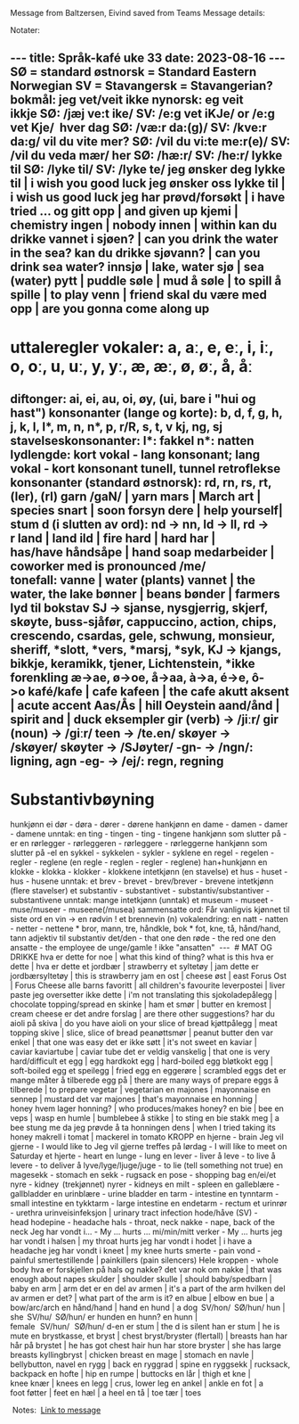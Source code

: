 Message from Baltzersen, Eivind saved from Teams
Message details:


Notater: 

--- title: Språk-kafé uke 33 date: 2023-08-16 ---
SØ = standard østnorsk = Standard Eastern Norwegian SV = Stavangersk = Stavangerian?
bokmål: jeg vet/veit ikke nynorsk: eg veit ikkje SØ: /jæj ve:t ike/ SV: /e:g vet iKJe/ or /e:g vet Kje/
 hver dag SØ: /væ:r da:(g)/ SV: /kve:r da:g/
vil du vite mer? SØ: /vil du vi:te me:r(e)/ SV: /vil du veda mær/
her SØ: /hæ:r/ SV: /he:r/
lykke til SØ: /lyke til/ SV: /lyke te/
jeg ønsker deg lykke til | i wish you good luck jeg ønsker oss lykke til | i wish us good luck
jeg har prøvd/forsøkt | i have tried ... og gitt opp | and given up
kjemi | chemistry ingen | nobody innen | within
kan du drikke vannet i sjøen? | can you drink the water in the sea? kan du drikke sjøvann? | can you drink sea water?
innsjø | lake, water sjø | sea (water) pytt | puddle søle | mud å søle | to spill å spille | to play venn | friend
skal du være med opp | are you gonna come along up
---
# uttaleregler vokaler: a, aː, e, eː, i, iː, o, oː, u, uː, y, yː, æ, æː, ø, øː, å, åː
diftonger: ai, ei, au, oi, øy, (ui, bare i "hui og hast")
konsonanter (lange og korte): b, d, f, g, h, j, k, l, l*, m, n, n*, p, r/R, s, t, v kj, ng, sj
stavelseskonsonanter: l*: fakkel n*: natten
lydlengde: kort vokal - lang konsonant; lang vokal - kort konsonant tunell, tunnel
retroflekse konsonanter (standard østnorsk): rd, rn, rs, rt, (ler), (rl) garn /gaN/ | yarn mars | March art | species snart | soon forsyn dere | help yourself|
stum d (i slutten av ord): nd -> nn, ld -> ll, rd -> r land | land ild | fire hard | hard har | has/have håndsåpe | hand soap medarbeider | coworker med is pronounced /me/
tonefall: vanne | water (plants) vannet | the water, the lake bønner | beans bønder | farmers
lyd til bokstav SJ -> sjanse, nysgjerrig, skjerf, skøyte, buss-sjåfør, cappuccino, action, chips, crescendo, csardas, gele, schwung, monsieur, sheriff, *slott, *vers, *marsj, *syk, KJ -> kjangs, bikkje, keramikk, tjener, Lichtenstein, *ikke
forenkling æ->ae, ø->oe, å->aa, à->a, é->e, ô->o kafé/kafe | cafe kafeen | the cafe akutt aksent | acute accent Aas/Ås | hill Oeystein aand/ånd | spirit and | duck
eksempler gir (verb) -> /jiːr/ gir (noun) -> /giːr/ teen -> /te.en/ skøyer -> /skøyer/ skøyter -> /SJøyter/ -gn- -> /ngn/: ligning, agn -eg- -> /ej/: regn, regning
---
# Substantivbøyning
hunkjønn ei dør - døra - dører - dørene
hankjønn en dame - damen - damer - damene unntak: en ting - tingen - ting - tingene
hankjønn som slutter på -er en rørlegger - rørleggeren - rørleggere - rørleggerne
hankjønn som slutter på -el en sykkel - sykkelen - sykler - syklene en regel - regelen - regler - reglene (en regle - reglen - regler - reglene)
han+hunkjønn en klokke - klokka - klokker - klokkene
intetkjønn (en stavelse) et hus - huset - hus - husene unntak: et brev - brevet - brev/brever - brevene
intetkjønn (flere stavelser) et substantiv - substantivet - substantiv/substantiver - substantivene unntak: mange
intetkjønn (unntak) et museum - museet - muse/museer - museene(/musea)
sammensatte ord: Får vanligvis kjønnet til siste ord en vin -> en rødvin ! et brennevin (n)
vokalendring: en natt - natten - netter - nettene * bror, mann, tre, håndkle, bok * fot, kne, tå, hånd/hand, tann
adjektiv til substantiv det/den - that one den røde - the red one den ansatte - the employee de unge/gamle ! ikke "ansatten"
 ---
 # MAT OG DRIKKE
hva er dette for noe | what this kind of thing? what is this hva er dette | hva er dette et jordbær | strawberry et syltetøy | jam dette er jordbærsyltetøy | this is strawberry jam en ost | cheese øst | east Forus Ost | Forus Cheese alle barns favoritt | all children's favourite leverpostei | liver paste jeg oversetter ikke dette | i'm not translating this sjokoladepålegg | chocolate topping/spread en skinke | ham et smør | butter en kremost | cream cheese er det andre forslag | are there other suggestions? har du aioli på skiva | do you have aioli on your slice of bread kjøttpålegg | meat topping skive | slice, slice of bread peanøttsmør | peanut butter den var enkel | that one was easy det er ikke søtt | it's not sweet en kaviar | caviar kaviartube | caviar tube det er veldig vanskelig | that one is very hard/difficult et egg | egg hardkokt egg | hard-boiled egg bløtkokt egg | soft-boiled egg et speilegg | fried egg en eggerøre | scrambled eggs det er mange måter å tilberede egg på | there are many ways of prepare eggs å tilberede | to prepare vegetar | vegetarian en majones | mayonnaise en sennep | mustard det var majones | that's mayonnaise en honning | honey hvem lager honning? | who produces/makes honey? en bie | bee en veps | wasp en humle | bumblebee å stikke | to sting en bie stakk meg | a bee stung me da jeg prøvde å ta honningen dens | when I tried taking its honey makrell i tomat | mackerel in tomato
KROPP en hjerne - brain Jeg vil gjerne - I would like to Jeg vil gjerne treffes på lørdag - I will like to meet on Saturday et hjerte - heart en lunge - lung en lever - liver å leve - to live å levere - to deliver å lyve/lyge/ljuge/juge - to lie (tell something not true) en magesekk - stomach en sekk - rugsack
en pose - shopping bag en/ei/et nyre - kidney  (trekjønnet) nyrer - kidneys en milt - spleen en galleblære - gallbladder
en urinblære - urine bladder en tarm - intestine
en tynntarm - small intestine en tykktarm - large intestine en endetarm - rectum et urinrør - urethra urinveisinfeksjon | urinary tract infection
hode/håve (SV) - head hodepine - headache
hals - throat, neck nakke - nape, back of the neck Jeg har vondt i... - My ... hurts ... mi/min/mitt verker - My ... hurts jeg har vondt i halsen | my throat hurts jeg har vondt i hodet | i have a headache jeg har vondt i kneet | my knee hurts smerte - pain vond - painful smertestillende | painkillers (pain silencers) Hele kroppen - whole body hva er forskjellen på hals og nakke? det var nok om nakke | that was enough about napes skulder | shoulder skulle | should baby/spedbarn | baby en arm | arm det er en del av armen | it's a part of the arm hvilken del av armen er det? | what part of the arm is it? en albue | elbow en bue | a bow/arc/arch en hånd/hand | hand en hund | a dog  SV/hon/  SØ/hun/ hun | she  SV/hu/  SØ/hun/ er hunden en hunn? en hunn | female   SV/hun/   SØ/hun/ d-en er stum | the d is silent han er stum | he is mute en brystkasse, et bryst | chest bryst/bryster (flertall) | breasts han har hår på brystet | he has got chest hair hun har store bryster | she has large breasts kyllingbryst | chicken breast en mage | stomach en navle | bellybutton, navel en rygg | back en ryggrad | spine en ryggsekk | rucksack, backpack en hofte | hip en rumpe | buttocks en lår | thigh et kne | knee knær | knees en legg | crus, lower leg en ankel | ankle en fot | a foot føtter | feet en hæl | a heel en tå | toe tær | toes
 


 Notes:
 [Link to message](https://teams.microsoft.com/l/message/19:fa8ebdbda13741c3946cbe52b0e3a5a7@thread.skype/1692200385356)